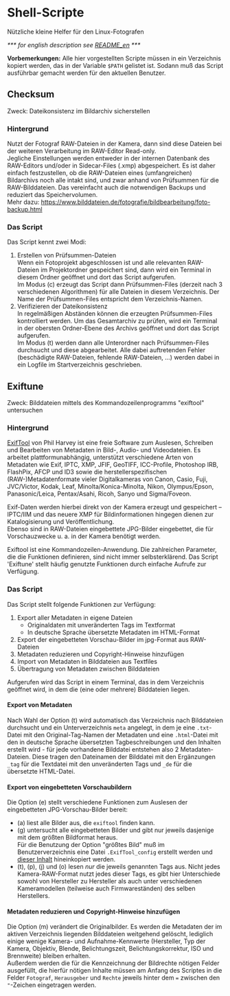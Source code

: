 # Shell-Scripte
Nützliche kleine Helfer für den Linux-Fotografen

_*** for english description see [README_en](README_en.md) ***_

__Vorbemerkungen:__ Alle hier vorgestellten Scripte müssen in ein Verzeichnis kopiert werden, das in der Variable `$PATH` gelistet ist. Sodann muß das Script ausführbar gemacht werden für den aktuellen Benutzer.

## Checksum
Zweck: Dateikonsistenz im Bildarchiv sicherstellen

### Hintergrund
Nutzt der Fotograf RAW-Dateien in der Kamera, dann sind diese Dateien bei der weiteren Verarbeitung im RAW-Editor Read-only.     
Jegliche Einstellungen werden entweder in der internen Datenbank des RAW-Editors und/oder in Sidecar-Files (.xmp) abgespeichert. Es ist daher einfach festzustellen, ob die RAW-Dateien eines (umfangreichen) Bildarchivs noch alle intakt sind, und zwar anhand von Prüfsummen für die RAW-Bilddateien. Das vereinfacht auch die notwendigen Backups und reduziert das Speichervolumen.    
Mehr dazu: https://www.bilddateien.de/fotografie/bildbearbeitung/foto-backup.html

### Das Script
Das Script kennt zwei Modi:

1. Erstellen von Prüfsummen-Dateien    
Wenn ein Fotoprojekt abgeschlossen ist und alle relevanten RAW-Dateien im Projektordner gespeichert sind, dann wird ein Terminal in diesem Ordner geöffnet und dort das Script aufgerufen.     
Im Modus (c) erzeugt das Script dann Prüfsummen-Files (derzeit nach 3 verschiedenen Algorithmen) für alle Dateien in diesem Verzeichnis. Der Name der Prüfsummen-Files entspricht dem Verzeichnis-Namen.
1. Verifizieren der Dateikonsistenz    
In regelmäßigen Abständen können die erzeugten Prüfsummen-Files kontrolliert werden. Um das Gesamtarchiv zu prüfen, wird ein Terminal in der obersten Ordner-Ebene des Archivs geöffnet und dort das Script aufgerufen.  
Im Modus (t) werden dann alle Unterordner nach Prüfsummen-Files durchsucht und diese abgearbeitet. Alle dabei auftretenden Fehler (beschädigte RAW-Dateien, fehlende RAW-Dateien, ...) werden dabei in ein Logfile im Startverzeichnis geschrieben.   


## Exiftune
Zweck: Bilddateien mittels des Kommandozeilenprogramms "exiftool" untersuchen

### Hintergrund
[ExifTool](https://www.sno.phy.queensu.ca/~phil/exiftool/) von Phil Harvey ist eine freie Software zum Auslesen, Schreiben und Bearbeiten von Metadaten in Bild-, Audio- und Videodateien. Es arbeitet plattformunabhängig, unterstützt verschiedene Arten von Metadaten wie Exif, IPTC, XMP, JFIF, GeoTIFF, ICC-Profile, Photoshop IRB, FlashPix, AFCP und ID3 sowie die herstellerspezifischen (RAW-)Metadatenformate vieler Digitalkameras von Canon, Casio, Fuji, JVC/Victor, Kodak, Leaf, Minolta/Konica-Minolta, Nikon, Olympus/Epson, Panasonic/Leica, Pentax/Asahi, Ricoh, Sanyo und Sigma/Foveon. 

Exif-Daten werden hierbei direkt von der Kamera erzeugt und gespeichert – IPTC/IIM und das neuere XMP für Bildinformationen hingegen dienen zur Katalogisierung und Veröffentlichung.      
Ebenso sind in RAW-Dateien eingebettete JPG-Bilder eingebettet, die für Vorschauzwecke u. a. in der Kamera benötigt werden.

Exiftool ist eine Kommandozeilen-Anwendung. Die zahlreichen Parameter, die die Funktionen definieren, sind nicht immer selbsterklärend. Das Script 'Exiftune' stellt häufig genutzte Funktionen durch einfache Aufrufe zur Verfügung.

### Das Script
Das Script stellt folgende Funktionen zur Verfügung:

1. Export aller Metadaten in eigene Dateien
	- Originaldaten mit unveränderten Tags im Textformat
	- In deutsche Sprache übersetzte Metadaten im HTML-Format
1. Export der eingebetteten Vorschau-Bilder im jpg-Format aus RAW-Dateien
1. Metadaten reduzieren und Copyright-Hinweise hinzufügen
1. Import von Metadaten in Bilddateien aus Textfiles
1. Übertragung von Metadaten zwischen Bilddateien

Aufgerufen wird das Script in einem Terminal, das in dem Verzeichnis geöffnet wird, in dem die (eine oder mehrere) Bilddateien liegen.

#### Export von Metadaten
Nach Wahl der Option (t) wird automatisch das Verzeichnis nach Bilddateien durchsucht und ein Unterverzeichnis `meta` angelegt, in dem je eine `.txt`-Datei mit den Original-Tag-Namen der Metadaten und eine `.html`-Datei mit den in deutsche Sprache übersetzten Tagbeschreibungen und den Inhalten erstellt wird - für jede vorhandene Bilddatei entstehen also 2 Metadaten-Dateien. Diese tragen den Dateinamen der Bilddatei mit den Ergänzungen `_tag` für die Textdatei mit den unveränderten Tags und `_de` für die übersetzte HTML-Datei.

#### Export von eingebetteten Vorschaubildern
Die Option (e) stellt verschiedene Funktionen zum Auslesen der eingebetteten JPG-Vorschau-Bilder bereit:

- (a) liest alle Bilder aus, die `exiftool` finden kann.
- (g) untersucht alle eingebetteten Bilder und gibt nur jeweils dasjenige mit dem größten Bildformat heraus.    
Für die Benutzung der Option "größtes Bild" muß im Benutzerverzeichnis eine Datei `.ExifTool_config` erstellt werden und [dieser Inhalt](https://owl.phy.queensu.ca/~phil/exiftool/config.html) hineinkopiert werden.
- (t), (p), (j) und (o) lesen _nur_ die jeweils genannten Tags aus. Nicht jedes Kamera-RAW-Format nutzt jedes dieser Tags, es gibt hier Unterschiede sowohl von Hersteller zu Hersteller als auch unter verschiedenen Kameramodellen (teilweise auch Firmwareständen) des selben Herstellers.

#### Metadaten reduzieren und Copyright-Hinweise hinzufügen
Die Option (m) verändert die Originalbilder. Es werden die Metadaten der im aktiven Verzeichnis liegenden Bilddateien weitgehend gelöscht, lediglich einige wenige Kamera- und Aufnahme-Kennwerte (Hersteller, Typ der Kamera, Objektiv, Blende, Belichtungszeit, Belichtungskorrektur, ISO und Brennweite) bleiben erhalten.     
Außerdem werden die für die Kennzeichnung der Bildrechte nötigen Felder ausgefüllt, die hierfür nötigen Inhalte müssen am Anfang des Scriptes in die Felder `Fotograf`, `Herausgeber` und `Rechte` jeweils hinter dem `=` zwischen den `"`-Zeichen eingetragen werden.

